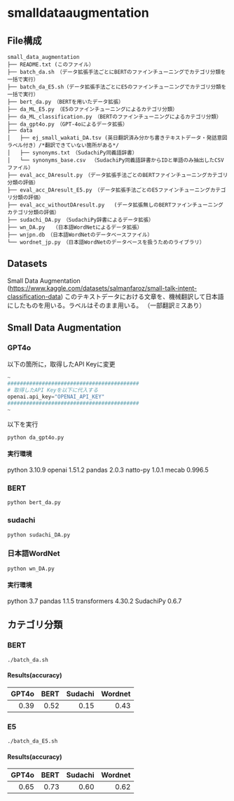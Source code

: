 # smalldataaugmentation
## File構成
```
small_data_augmentation
├── README.txt (このファイル）
├── batch_da.sh　（データ拡張手法ごとにBERTのファインチューニングでカテゴリ分類を一括で実行）
├── batch_da_E5.sh（データ拡張手法ごとにE5のファインチューニングでカテゴリ分類を一括で実行）
├── bert_da.py　（BERTを用いたデータ拡張）
├── da_ML_E5.py　（E5のファインチューニングによるカテゴリ分類）
├── da_ML_classification.py　（BERTのファインチューニングによるカテゴリ分類）
├── da_gpt4o.py　（GPT-4oによるデータ拡張）
├── data
│   ├── ej_small_wakati_DA.tsv (英日翻訳済み分かち書きテキストデータ・発話意図ラベル付き）/*翻訳できていない箇所がある*/
│   ├── synonyms.txt　（SudachiPy同義語辞書）
│   └── synonyms_base.csv 　（SudachiPy同義語辞書からIDと単語のみ抽出したCSVファイル）
├── eval_acc_DAresult.py　（データ拡張手法ごとのBERTファインチューニングカテゴリ分類の評価）
├── eval_acc_DAresult_E5.py　（データ拡張手法ごとのE5ファインチューニングカテゴリ分類の評価）
├── eval_acc_withoutDAresult.py   (データ拡張無しのBERTファインチューニングカテゴリ分類の評価）
├── sudachi_DA.py　（SudachiPy辞書によるデータ拡張）
├── wn_DA.py　　（日本語WordNetによるデータ拡張）
├── wnjpn.db　（日本語WordNetのデータベースファイル）
└── wordnet_jp.py　（日本語WordNetのデータベースを扱うためのライブラリ）
```

## Datasets
Small Data Augmentation (https://www.kaggle.com/datasets/salmanfaroz/small-talk-intent-classification-data)
このテキストデータにおける文章を、機械翻訳して日本語にしたものを用いる。ラベルはそのまま用いる。
（一部翻訳ミスあり）

## Small Data Augmentation
### GPT4o
以下の箇所に，取得したAPI Keyに変更
```python:da_gpt4o.py
~
##########################################
# 取得したAPI Keyを以下に代入する
openai.api_key="OPENAI_API_KEY"
##########################################
~
```
以下を実行
```
python da_gpt4o.py
```
#### 実行環境
python 3.10.9
openai 1.51.2
pandas 2.0.3
natto-py 1.0.1
mecab 0.996.5

### BERT
```
python bert_da.py
```
### sudachi
```
python sudachi_DA.py
```
### 日本語WordNet
```
python wn_DA.py
```
#### 実行環境
python 3.7
pandas 1.1.5
transformers 4.30.2
SudachiPy 0.6.7

## カテゴリ分類
### BERT
```
./batch_da.sh
```
#### Results(accuracy)
|GPT4o|BERT|Sudachi|Wordnet|
|---:|---:|---:|---:|
|0.39|0.52|0.15|0.43|

### E5
```
./batch_da_E5.sh
```
#### Results(accuracy)
|GPT4o|BERT|Sudachi|Wordnet|
|---:|---:|---:|---:|
|0.65|0.73|0.60|0.62|
